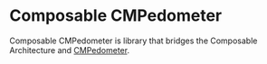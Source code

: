 # Composable CMPedometer
Composable CMPedometer is library that bridges the Composable Architecture and [CMPedometer](https://developer.apple.com/documentation/coremotion/cmpedometer).
